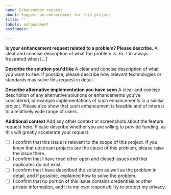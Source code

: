 ```yaml
---
name: Enhancement request
about: Suggest an enhancement for this project
title: ''
labels: enhancement
assignees: ''

---
```


**Is your enhancement request related to a problem? Please describe.**
A clear and concise description of what the problem is. Ex. I'm always frustrated when [...]

**Describe the solution you'd like**
A clear and concise description of what you want to see. If possible, please describe how relevant technologies or standards may solve this request in detail.

**Describe alternative implementation you have seen**
A clear and concise description of any alternative solutions or enhancements you've considered, or example implementations of such enhancements in a similar project. Please also show that such enhancement is feasible and of interest to a relatively wide range of users.

**Additional context**
Add any other context or screenshots about the feature request here. Please describe whether you are willing to provide funding, as this will greatly accelerate your request.

 - [ ] I confirm that this issue is relevant to the scope of this project. If you know that upstream projects are the cause of this problem, please raise the issue there.
 - [ ] I confirm that I have read other open and closed issues and that duplicates do not exist.
 - [ ] I confirm that I have described the solution as well as the problem in detail, and if possible, explained how to solve the problem.
 - [ ] I confirm that no portion of this issue contains credentials or other private information, and it is my own responsibility to protect my privacy.
